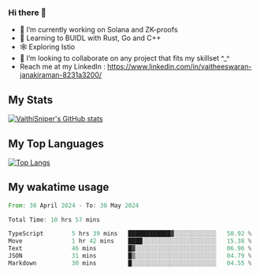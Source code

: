 ### Hi there 👋

- 🔭 I’m currently working on Solana and ZK-proofs
- 📖 Learning to BUIDL with Rust, Go and C++
- 🕸️ Exploring Istio
- 👯 I’m looking to collaborate on any project that fits my skillset ^_^
- Reach me at my LinkedIn : https://www.linkedin.com/in/vaitheeswaran-janakiraman-8231a3200/

## My Stats
[![VaithiSniper's GitHub stats](https://github-readme-stats.vercel.app/api?username=VaithiSniper&hide=stars&theme=radical)](https://github.com/anuraghazra/github-readme-stats)

## My Top Languages

[![Top Langs](https://github-readme-stats.vercel.app/api/top-langs/?username=VaithiSniper&layout=compact)](https://github.com/anuraghazra/github-readme-stats)

## My wakatime usage

<!--START_SECTION:waka-->

```rust
From: 30 April 2024 - To: 30 May 2024

Total Time: 10 hrs 57 mins

TypeScript        5 hrs 39 mins   ████████████▓░░░░░░░░░░░░   50.92 %
Move              1 hr 42 mins    ████░░░░░░░░░░░░░░░░░░░░░   15.38 %
Text              46 mins         █▓░░░░░░░░░░░░░░░░░░░░░░░   06.96 %
JSON              31 mins         █▒░░░░░░░░░░░░░░░░░░░░░░░   04.79 %
Markdown          30 mins         █░░░░░░░░░░░░░░░░░░░░░░░░   04.55 %
```

<!--END_SECTION:waka-->
